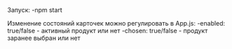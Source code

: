 Запуск: -npm start

Изменение состояний карточек можно регулировать в App.js:
-enabled: true/false - активный продукт или нет
-chosen: true/false - продукт заранее выбран или нет

